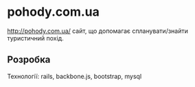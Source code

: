 pohody.com.ua
=============

http://pohody.com.ua/ cайт, що допомагає спланувати/знайти туристичний похід.

## Розробка

Технології: rails, backbone.js, bootstrap, mysql
